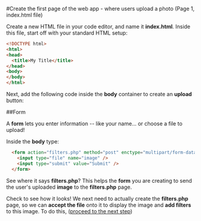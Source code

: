 #Create the first page of the web app - where users upload a photo (Page 1, index.html file)

Create a new HTML file in your code editor, and name it **index.html**. Inside this file, start off with your standard HTML setup:

```html
<!DOCTYPE html>
<html>
<head>
  <title>My Title</title>
</head>
<body>
</body>
</html>
```
Next, add the following code inside the **body** container to create an **upload** button:

##Form

A **form** lets you enter information -- like your name... or choose a file to upload!

Inside the **body** type:

```html
  <form action="filters.php" method="post" enctype="multipart/form-data">
    <input type="file" name="image" />
    <input type="submit" value="Submit" />
  </form>
```

See where it says **filters.php**? This helps the **form** you are creating to send the user's uploaded **image** to the **filters.php** page. 

Check to see how it looks!  We next need to actually create the **filters.php** page, so we can **accept the file** onto it to display the image and **add filters** to this image. To do this, ([proceed to the next step](https://github.com/DesignCodeBuild/basiccamanjs/blob/master/day4/1-AcceptAFile.md))

